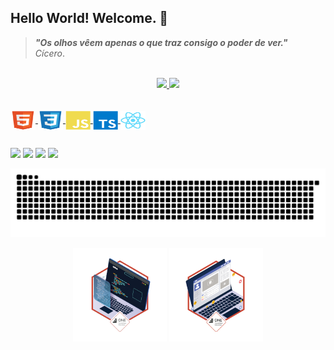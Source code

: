 ## Hello World! Welcome. :fist_right:

> _**"Os olhos vêem apenas o que traz consigo o poder de ver."**_  <br>
> _Cícero_.
<br>
<div align="center">
  <a href="https://github.com/HelenoSalgado">
  <img height="180em" src="https://github-readme-stats.vercel.app/api?username=HelenoSalgado&show_icons=true&theme=dracula&include_all_commits=true&count_private=true"/>
  <img height="180em" src="https://github-readme-stats.vercel.app/api/top-langs/?username=HelenoSalgado&layout=compact&langs_count=7&theme=dracula"/>
</div>
<br>
<div style="display: inline_block"><br>
  <img align="center" alt="Heleno-HTML" height="30" width="40" src="https://raw.githubusercontent.com/devicons/devicon/master/icons/html5/html5-original.svg">
  <img align="center" alt="Heleno-CSS" height="30" width="40" src="https://raw.githubusercontent.com/devicons/devicon/master/icons/css3/css3-original.svg">
  <img align="center" alt="Heleno-Js" height="30" width="40" src="https://raw.githubusercontent.com/devicons/devicon/master/icons/javascript/javascript-plain.svg">
<img align="center" alt="Heleno-Ts" height="30" width="40" src="https://raw.githubusercontent.com/devicons/devicon/master/icons/typescript/typescript-plain.svg">
  <img align="center" alt="Heleno-React" height="30" width="40" src="https://raw.githubusercontent.com/devicons/devicon/master/icons/react/react-original.svg">
 
</div>
  
##
 
<div> 
  <a href = "mailto:helenosalgado19@gmail.com"><img src="https://img.shields.io/badge/-Gmail-%23333?style=for-the-badge&logo=gmail&logoColor=white" target="_blank"></a>
  <a href="https://instagram.com/heleno_salgado" target="_blank"><img src="https://img.shields.io/badge/-Instagram-%23E4405F?style=for-the-badge&logo=instagram&logoColor=white" target="_blank"></a>
<a href="https://discord.gg/wagxzStdcR" target="_blank"><img src="https://img.shields.io/badge/Discord-7289DA?style=for-the-badge&logo=discord&logoColor=white" target="_blank"></a>
  <a href="https://www.linkedin.com/in/helenosalgado" target="_blank"><img src="https://img.shields.io/badge/-LinkedIn-%230077B5?style=for-the-badge&logo=linkedin&logoColor=white" target="_blank"></a> 
<br>
 
  ![Snake animation](https://github.com/HelenoSalgado/HelenoSalgado/blob/output/github-contribution-grid-snake.svg)
  
</div>
<div align="center";>
  <a href = "https://d335luupugsy2.cloudfront.net/cms%2Ffiles%2F10224%2F1644515575BADGE_2.png?utm_campaign=alura_latam_-_challenge_email_projeto_1_br&utm_medium=email&utm_source=RD+Station"><img align="center" alt="Heleno-badge" width="150"  src="https://github.com/HelenoSalgado/HelenoSalgado/blob/main/challeng_alura_oracle_250px.png"></a>
  <a href = "https://d335luupugsy2.cloudfront.net/cms%2Ffiles%2F10224%2F1645569241Insignia_3.png?utm_campaign=alura_latam_-_challenge_email_projeto_3_br&utm_medium=email&utm_source=RD+Station"><img align="center" alt="Heleno-badge" width="150"  src="https://github.com/HelenoSalgado/HelenoSalgado/blob/main/cms_files_10224_1645569241Insignia_3.png"></a>
</div>

